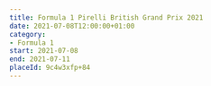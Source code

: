```yaml
---
title: Formula 1 Pirelli British Grand Prix 2021
date: 2021-07-08T12:00:00+01:00
category:
- Formula 1
start: 2021-07-08
end: 2021-07-11
placeId: 9c4w3xfp+84
---
```

